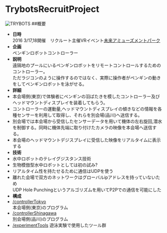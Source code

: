 # TrybotsRecruitProject  
![TRYBOTS](https://recruit-tech.co.jp/mirai-amusementpark/img/event3.jpg)
##概要  
- **日時**  
2016 3/17,18開催　リクルート主催VRイベント[未来アミューズメントパーク](https://recruit-tech.co.jp/mirai-amusementpark/)  
- **企画**  
ペンギンロボットコントローラー  
- **説明**  
遠隔地のプールにいるペンギンロボットをリモートコントロールするためのコントローラー。  
ただラジコンのように操作するのではなく、実際に操作者がペンギンの動きをしてペンギンロボットを泳がせる。  
- **詳細**  
 - 本会場側(東京)で体験者にペンギンの羽ばたきを模したコントローラー及びヘッドマウントディスプレイを装着してもらう。
 - コントローラーの運動量,ヘッドマウントディスプレイの傾きなどの情報を各種センサーを利用して取得し、それらを別会場(品川)へ送信する。
 - 別会場では本会場から受信したセンサーデータを用いて機体の左右旋回,潜水を制御する。同時に機体先端に取り付けたカメラの映像を本会場へ送信する。
 - 本会場のヘッドマウントデジスプレイに受信した映像をリアルタイムに表示する
- **技術**  
 - 水中ロボットのテレイグジスタンス技術  
 - 生物模倣型水中ロボットとしては初の試み?  
 - リアルタイム性を持たせるために通信はUDPを使う  
 - 離れた会場で双方のネットワークはグローバルipアドレスを持っていないため  
 UDP Hole Punchingというアルゴリズムを用いてP2Pでの通信を可能にした
- **構成**  
 - [/controllerTokyo]()  
 本会場側(東京)のプログラム  
 - [/controllerShinagawa]()  
 別会場側(品川)のプログラム 
 - [/experimentTools]()
 遊泳実験で使用したツール群  




